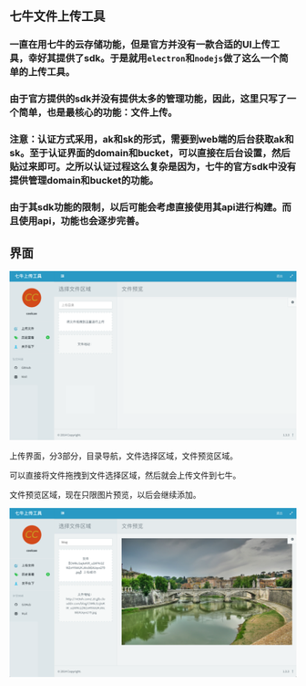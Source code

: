 ## 七牛文件上传工具

### 一直在用七牛的云存储功能，但是官方并没有一款合适的UI上传工具，幸好其提供了sdk。于是就用`electron`和`nodejs`做了这么一个简单的上传工具。

### 由于官方提供的sdk并没有提供太多的管理功能，因此，这里只写了一个简单，也是最核心的功能：文件上传。

### 注意：认证方式采用，ak和sk的形式，需要到web端的后台获取ak和sk。至于认证界面的domain和bucket，可以直接在后台设置，然后贴过来即可。之所以认证过程这么复杂是因为，七牛的官方sdk中没有提供管理domain和bucket的功能。

### 由于其sdk功能的限制，以后可能会考虑直接使用其api进行构建。而且使用api，功能也会逐步完善。

## 界面

![文件上传](app/public/img/qn-tools.png)

上传界面，分3部分，目录导航，文件选择区域，文件预览区域。

可以直接将文件拖拽到文件选择区域，然后就会上传文件到七牛。

文件预览区域，现在只限图片预览，以后会继续添加。

![图片2](app/public/img/qn-tools2.png)